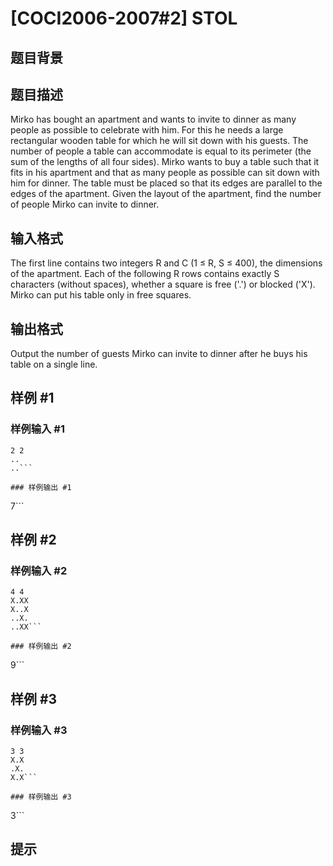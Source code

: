 # [COCI2006-2007#2] STOL

## 题目背景



## 题目描述

Mirko has bought an apartment and wants to invite to dinner as many people as possible to celebrate with him. For this he needs a large rectangular wooden table for which he will sit down with his guests. The number of people a table can accommodate is equal to its perimeter (the sum of the lengths of all four sides). Mirko wants to buy a table such that it fits in his apartment and that as many people as possible can sit down with him for dinner. The table must be placed so that its edges are parallel to the edges of the apartment.
Given the layout of the apartment, find the number of people Mirko can invite to dinner.

## 输入格式

The first line contains two integers R and C (1 ≤ R, S ≤ 400), the dimensions of the apartment.
Each of the following R rows contains exactly S characters (without spaces), whether a square is free ('.') or blocked ('X').
Mirko can put his table only in free squares.

## 输出格式

Output the number of guests Mirko can invite to dinner after he buys his table on a single line.

## 样例 #1

### 样例输入 #1
```
2 2
..
..```

### 样例输出 #1

```
7```

## 样例 #2

### 样例输入 #2
```
4 4
X.XX
X..X
..X.
..XX```

### 样例输出 #2

```
9```

## 样例 #3

### 样例输入 #3
```
3 3
X.X
.X.
X.X```

### 样例输出 #3

```
3```

## 提示


